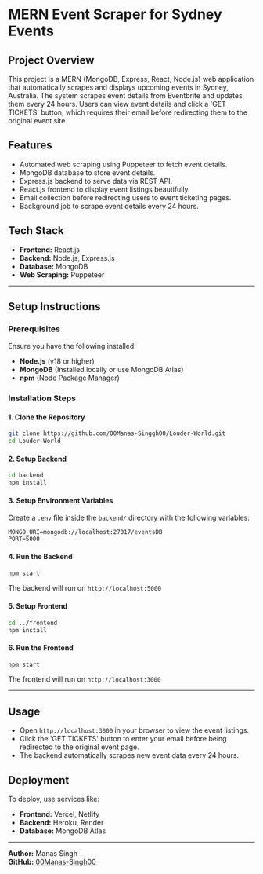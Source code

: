 # MERN Event Scraper for Sydney Events

## Project Overview
This project is a MERN (MongoDB, Express, React, Node.js) web application that automatically scrapes and displays upcoming events in Sydney, Australia. The system scrapes event details from Eventbrite and updates them every 24 hours. Users can view event details and click a 'GET TICKETS' button, which requires their email before redirecting them to the original event site.

## Features
- Automated web scraping using Puppeteer to fetch event details.
- MongoDB database to store event details.
- Express.js backend to serve data via REST API.
- React.js frontend to display event listings beautifully.
- Email collection before redirecting users to event ticketing pages.
- Background job to scrape event details every 24 hours.

## Tech Stack
- **Frontend:** React.js
- **Backend:** Node.js, Express.js
- **Database:** MongoDB
- **Web Scraping:** Puppeteer

---

## Setup Instructions

### Prerequisites
Ensure you have the following installed:
- **Node.js** (v18 or higher)
- **MongoDB** (Installed locally or use MongoDB Atlas)
- **npm** (Node Package Manager)

### Installation Steps
#### 1. Clone the Repository
```sh
git clone https://github.com/00Manas-Singgh00/Louder-World.git
cd Louder-World
```

#### 2. Setup Backend
```sh
cd backend
npm install
```

#### 3. Setup Environment Variables
Create a `.env` file inside the `backend/` directory with the following variables:
```env
MONGO_URI=mongodb://localhost:27017/eventsDB
PORT=5000
```

#### 4. Run the Backend
```sh
npm start
```
The backend will run on `http://localhost:5000`

#### 5. Setup Frontend
```sh
cd ../frontend
npm install
```

#### 6. Run the Frontend
```sh
npm start
```
The frontend will run on `http://localhost:3000`

---

## Usage
- Open `http://localhost:3000` in your browser to view the event listings.
- Click the 'GET TICKETS' button to enter your email before being redirected to the original event page.
- The backend automatically scrapes new event data every 24 hours.

## Deployment
To deploy, use services like:
- **Frontend:** Vercel, Netlify
- **Backend:** Heroku, Render
- **Database:** MongoDB Atlas

---

**Author:** Manas Singh  
**GitHub:** [00Manas-Singh00](https://github.com/00Manas-Singh00)
